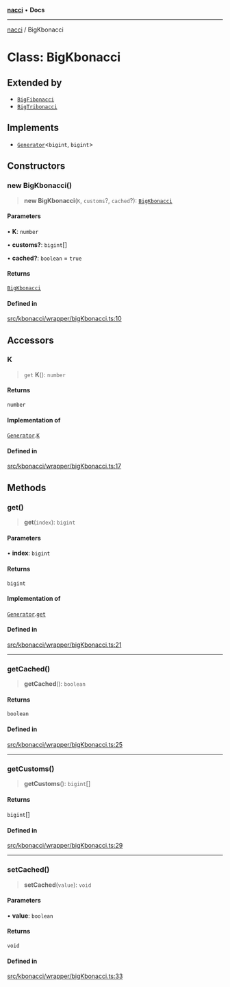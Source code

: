 [**nacci**](../README.md) • **Docs**

***

[nacci](../README.md) / BigKbonacci

# Class: BigKbonacci

## Extended by

- [`BigFibonacci`](BigFibonacci.md)
- [`BigTribonacci`](BigTribonacci.md)

## Implements

- [`Generator`](../namespaces/gen/interfaces/Generator.md)\<`bigint`, `bigint`\>

## Constructors

### new BigKbonacci()

> **new BigKbonacci**(`K`, `customs`?, `cached`?): [`BigKbonacci`](BigKbonacci.md)

#### Parameters

• **K**: `number`

• **customs?**: `bigint`[]

• **cached?**: `boolean` = `true`

#### Returns

[`BigKbonacci`](BigKbonacci.md)

#### Defined in

[src/kbonacci/wrapper/bigKbonacci.ts:10](https://github.com/havelessbemore/nacci/blob/8a57bf02a6acda77de317b31d69be5b3c9a07902/src/kbonacci/wrapper/bigKbonacci.ts#L10)

## Accessors

### K

> `get` **K**(): `number`

#### Returns

`number`

#### Implementation of

[`Generator`](../namespaces/gen/interfaces/Generator.md).[`K`](../namespaces/gen/interfaces/Generator.md#k)

#### Defined in

[src/kbonacci/wrapper/bigKbonacci.ts:17](https://github.com/havelessbemore/nacci/blob/8a57bf02a6acda77de317b31d69be5b3c9a07902/src/kbonacci/wrapper/bigKbonacci.ts#L17)

## Methods

### get()

> **get**(`index`): `bigint`

#### Parameters

• **index**: `bigint`

#### Returns

`bigint`

#### Implementation of

[`Generator`](../namespaces/gen/interfaces/Generator.md).[`get`](../namespaces/gen/interfaces/Generator.md#get)

#### Defined in

[src/kbonacci/wrapper/bigKbonacci.ts:21](https://github.com/havelessbemore/nacci/blob/8a57bf02a6acda77de317b31d69be5b3c9a07902/src/kbonacci/wrapper/bigKbonacci.ts#L21)

***

### getCached()

> **getCached**(): `boolean`

#### Returns

`boolean`

#### Defined in

[src/kbonacci/wrapper/bigKbonacci.ts:25](https://github.com/havelessbemore/nacci/blob/8a57bf02a6acda77de317b31d69be5b3c9a07902/src/kbonacci/wrapper/bigKbonacci.ts#L25)

***

### getCustoms()

> **getCustoms**(): `bigint`[]

#### Returns

`bigint`[]

#### Defined in

[src/kbonacci/wrapper/bigKbonacci.ts:29](https://github.com/havelessbemore/nacci/blob/8a57bf02a6acda77de317b31d69be5b3c9a07902/src/kbonacci/wrapper/bigKbonacci.ts#L29)

***

### setCached()

> **setCached**(`value`): `void`

#### Parameters

• **value**: `boolean`

#### Returns

`void`

#### Defined in

[src/kbonacci/wrapper/bigKbonacci.ts:33](https://github.com/havelessbemore/nacci/blob/8a57bf02a6acda77de317b31d69be5b3c9a07902/src/kbonacci/wrapper/bigKbonacci.ts#L33)

